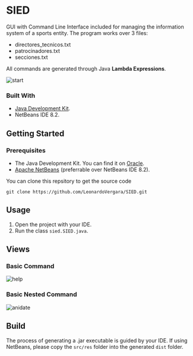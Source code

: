 # SIED
GUI with Command Line Interface included for managing the information system of a sports entity. The program works over 3 files:
 - directores_tecnicos.txt
 - patrocinadores.txt
 - secciones.txt

All commands are generated through Java **Lambda Expressions**.

![start](https://user-images.githubusercontent.com/73978713/174460829-3f6657ea-d8a5-498a-b2b2-e105d841ef43.png)

### Built With

 - [Java Development Kit](https://www.oracle.com/java/technologies/downloads/).
 - NetBeans IDE 8.2.

## Getting Started
### Prerequisites

 - The Java Development Kit. You can find it on [Oracle](https://www.oracle.com/java/technologies/downloads/).
 - [Apache NetBeans](https://netbeans.apache.org) (preferrable over NetBeans IDE 8.2).

You can clone this repsitory to get the source code

    git clone https://github.com/LeonardoVergara/SIED.git

## Usage

 1. Open the project with your IDE.
 2. Run the class `sied.SIED.java`.
 
## Views
### Basic Command
![help](https://user-images.githubusercontent.com/73978713/174460854-f0afa761-f521-410d-85d0-0a3fac1fc4e6.png)

### Basic Nested Command
![anidate](https://user-images.githubusercontent.com/73978713/174460853-ca23901a-dd51-4595-b161-8141b340add1.png)

## Build

The process of generating a .jar executable is guided by your IDE. If using NetBeans, please copy the `src/res` folder into the generated `dist` folder.
